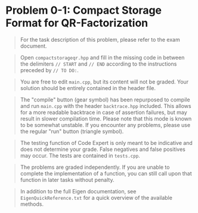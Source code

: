 # Problem 0-1: Compact Storage Format for QR-Factorization

> For the task description of this problem, please refer to the exam document.

> Open `compactstorageqr.hpp` and fill in the missing code in between the delimiters `// START` and `// END` according to the instructions preceded by `// TO DO:`.

> You are free to edit `main.cpp`, but its content will not be graded. Your solution should be entirely contained in the header file.

> The "compile" button (gear symbol) has been repurposed to compile and run `main.cpp` with the header `backtrace.hpp` included. This allows for a more readable backtrace in case of assertion failures, but may result in slower compilation time. Please note that this mode is known to be somewhat unstable. If you encounter any problems, please use the regular "run" button (triangle symbol). 

> The testing function of Code Expert is only meant to be indicative and does not determine your grade. False negatives and false positives may occur. The tests are contained in `tests.cpp`.

> The problems are graded independently. If you are unable to complete the implementation of a function, you can still call upon that function in later tasks without penalty.

> In addition to the full Eigen documentation, see `EigenQuickReference.txt` for a quick overview of the available methods.

